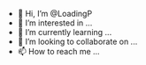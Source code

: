- 👋 Hi, I’m @LoadingP
- 👀 I’m interested in ...
- 🌱 I’m currently learning ...
- 💞️ I’m looking to collaborate on ...
- 📫 How to reach me ...

<!---
LoadingP/LoadingP is a ✨ special ✨ repository because its `README.md` (this file) appears on your GitHub profile.
You can click the Preview link to take a look at your changes.
--->
